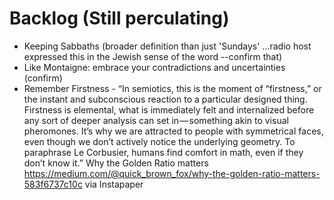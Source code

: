 # Backlog (Still perculating)

- Keeping Sabbaths (broader definition than just 'Sundays' …radio host expressed this in the Jewish sense of the word --confirm that)
- Like Montaigne: embrace your contradictions and uncertainties (confirm)
- Remember Firstness - “In semiotics, this is the moment of “firstness,” or the instant and subconscious reaction to a particular designed thing. Firstness is elemental, what is immediately felt and internalized before any sort of deeper analysis can set in — something akin to visual pheromones. It’s why we are attracted to people with symmetrical faces, even though we don’t actively notice the underlying geometry. To paraphrase Le Corbusier, humans find comfort in math, even if they don’t know it.”  Why the Golden Ratio matters https://medium.com/@quick_brown_fox/why-the-golden-ratio-matters-583f6737c10c via Instapaper
